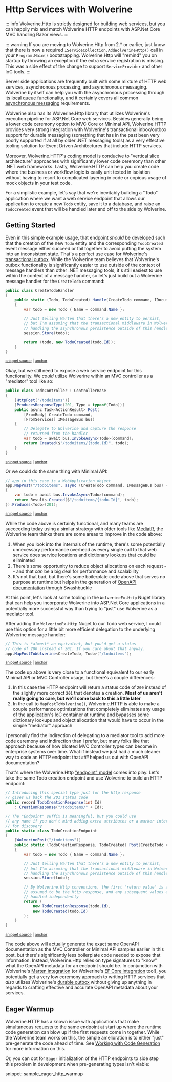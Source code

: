 # Http Services with Wolverine

::: info
Wolverine.Http is strictly designed for building web services, but you can happily mix and 
match Wolverine HTTP endpoints with ASP.Net Core MVC handling Razor views. 
:::

::: warning
If you are moving to Wolverine.Http from 2.* or earlier, just know that there is now a required `IServiceCollection.AddWolverineHttp()`
call in your `Program.Main()` bootstrapping. Wolverine.Http will "remind" you on startup by throwing an exception if the extra service registration is missing. This was a side effect
of the change to support `ServiceProvider` and other IoC tools. 
:::

Server side applications are frequently built with some mixture of HTTP web services, asynchronous processing, and
asynchronous messaging. Wolverine by itself can help you with the asynchronous processing through its [local queue functionality](/guide/messaging/transports/local),
and it certainly covers all common [asynchronous messaging](/guide/messaging/introduction) requirements. 

Wolverine also has its Wolverine.Http library
that utilizes Wolverine's execution pipeline for ASP.Net Core web services. Besides generally being a lower code ceremony
option to MVC Core or Minimal API, Wolverine.HTTP provides very strong integration with Wolverine's transactional inbox/outbox 
support for durable messaging (something that has in the past been very poorly supported if at all by older .NET messaging tools) as a very effective
tooling solution for Event Driven Architectures that include HTTP services. 

Moreover, Wolverine.HTTP's coding model is conducive to "vertical slice architecture" approaches with significantly lower
code ceremony than other .NET web frameworks. Lastly, Wolverine.HTTP can help you create code where the business or workflow
logic is easily unit tested in isolation without having to resort to complicated layering in code or copious usage of mock
objects in your test code.

For a simplistic example, let's say that we're inevitably building a "Todo" application where we want a web service
endpoint that allows our application to create a new `Todo` entity, save it to a database, and raise an `TodoCreated` event
that will be handled later and off to the side by Wolverine.

## Getting Started

Even in this simple example usage, that endpoint *should* be developed such that the creation of the new `Todo` entity
and the corresponding `TodoCreated` event message either succeed or fail together to avoid putting the system into an 
inconsistent state. That's a perfect use case for Wolverine's [transactional outbox](/guide/durability/). While the Wolverine 
team believes that Wolverine's outbox functionality is significantly easier to use outside of the context of message handlers
than other .NET messaging tools, it's still easiest to use within the context of a message handler, so let's just build
out a Wolverine message handler for the `CreateTodo` command:

<!-- snippet: sample_create_todo_handler -->
<a id='snippet-sample_create_todo_handler'></a>
```cs
public class CreateTodoHandler
{
    public static (Todo, TodoCreated) Handle(CreateTodo command, IDocumentSession session)
    {
        var todo = new Todo { Name = command.Name };

        // Just telling Marten that there's a new entity to persist,
        // but I'm assuming that the transactional middleware in Wolverine is
        // handling the asynchronous persistence outside of this handler
        session.Store(todo);

        return (todo, new TodoCreated(todo.Id));
    }
}
```
<sup><a href='https://github.com/JasperFx/wolverine/blob/main/src/Http/WolverineWebApi/Samples/TodoController.cs#L57-L74' title='Snippet source file'>snippet source</a> | <a href='#snippet-sample_create_todo_handler' title='Start of snippet'>anchor</a></sup>
<!-- endSnippet -->

Okay, but we still need to expose a web service endpoint for this functionality. We *could* utilize Wolverine within an MVC controller
as a "mediator" tool like so:

<!-- snippet: sample_TodoController_delegating_to_Wolverine -->
<a id='snippet-sample_todocontroller_delegating_to_wolverine'></a>
```cs
public class TodoController : ControllerBase
{
    [HttpPost("/todoitems")]
    [ProducesResponseType(201, Type = typeof(Todo))]
    public async Task<ActionResult> Post(
        [FromBody] CreateTodo command,
        [FromServices] IMessageBus bus)
    {
        // Delegate to Wolverine and capture the response
        // returned from the handler
        var todo = await bus.InvokeAsync<Todo>(command);
        return Created($"/todoitems/{todo.Id}", todo);
    }
}
```
<sup><a href='https://github.com/JasperFx/wolverine/blob/main/src/Http/WolverineWebApi/Samples/TodoController.cs#L10-L27' title='Snippet source file'>snippet source</a> | <a href='#snippet-sample_todocontroller_delegating_to_wolverine' title='Start of snippet'>anchor</a></sup>
<!-- endSnippet -->

Or we could do the same thing with Minimal API:

<!-- snippet: sample_wolverine_within_minimal_api -->
<a id='snippet-sample_wolverine_within_minimal_api'></a>
```cs
// app in this case is a WebApplication object
app.MapPost("/todoitems", async (CreateTodo command, IMessageBus bus) =>
{
    var todo = await bus.InvokeAsync<Todo>(command);
    return Results.Created($"/todoitems/{todo.Id}", todo);
}).Produces<Todo>(201);
```
<sup><a href='https://github.com/JasperFx/wolverine/blob/main/src/Http/WolverineWebApi/Samples/TodoController.cs#L33-L42' title='Snippet source file'>snippet source</a> | <a href='#snippet-sample_wolverine_within_minimal_api' title='Start of snippet'>anchor</a></sup>
<!-- endSnippet -->

While the code above is certainly functional, and many teams are succeeding today using a similar strategy with older tools like
[MediatR](https://github.com/jbogard/MediatR), the Wolverine team thinks there are some areas to improve in the code above:

1. When you look into the internals of the runtime, there's some potentially unnecessary performance overhead as every single
   call to that web service does service locations and dictionary lookups that could be eliminated
2. There's some opportunity to reduce object allocations on each request -- and that *can* be a big deal for performance and scalability
3. It's not that bad, but there's some boilerplate code above that serves no purpose at runtime but helps in the generation
   of [OpenAPI documentation](https://www.openapis.org/) through Swashbuckle

At this point, let's look at some tooling in the `WolverineFx.Http` Nuget library that can help you incorporate Wolverine into
ASP.Net Core applications in a potentially more successful way than trying to "just" use Wolverine as a mediator tool.

After adding the `WolverineFx.Http` Nuget to our Todo web service, I could use this option for a little bit more 
efficient delegation to the underlying Wolverine message handler:

<!-- snippet: sample_map_route_to_wolverine_handler -->
<a id='snippet-sample_map_route_to_wolverine_handler'></a>
```cs
// This is *almost* an equivalent, but you'd get a status
// code of 200 instead of 201. If you care about that anyway.
app.MapPostToWolverine<CreateTodo, Todo>("/todoitems");
```
<sup><a href='https://github.com/JasperFx/wolverine/blob/main/src/Http/WolverineWebApi/Samples/TodoController.cs#L47-L53' title='Snippet source file'>snippet source</a> | <a href='#snippet-sample_map_route_to_wolverine_handler' title='Start of snippet'>anchor</a></sup>
<!-- endSnippet -->

The code up above is very close to a functional equivalent to our early Minimal API or MVC Controller usage, but there's a 
couple differences:

1. In this case the HTTP endpoint will return a status code of `200` instead of the slightly more correct `201` that denotes
   a creation. **Most of us aren't really going to care, but we'll come back to this a little later**
2. In the call to `MapPostToWolverine()`, Wolverine.HTTP is able to make a couple performance optimizations that completely
   eliminates any usage of the application's IoC container at runtime and bypasses some dictionary lookups and object allocation
   that would have to occur in the simple "mediator" approach

I personally find the indirection of delegating to a mediator tool to add more code ceremony and indirection than I prefer,
but many folks like that approach because of how bloated MVC Controller types can become in enterprise systems over time. What
if instead we just had a much cleaner way to code an HTTP endpoint that *still* helped us out with OpenAPI documentation?

That's where the Wolverine.Http ["endpoint" model](/guide/http/endpoints) comes into play. Let's take the same Todo creation
endpoint and use Wolverine to build an HTTP endpoint:

<!-- snippet: sample_using_wolverine_endpoint_for_create_todo -->
<a id='snippet-sample_using_wolverine_endpoint_for_create_todo'></a>
```cs
// Introducing this special type just for the http response
// gives us back the 201 status code
public record TodoCreationResponse(int Id)
    : CreationResponse("/todoitems/" + Id);

// The "Endpoint" suffix is meaningful, but you could use
// any name if you don't mind adding extra attributes or a marker interface
// for discovery
public static class TodoCreationEndpoint
{
    [WolverinePost("/todoitems")]
    public static (TodoCreationResponse, TodoCreated) Post(CreateTodo command, IDocumentSession session)
    {
        var todo = new Todo { Name = command.Name };

        // Just telling Marten that there's a new entity to persist,
        // but I'm assuming that the transactional middleware in Wolverine is
        // handling the asynchronous persistence outside of this handler
        session.Store(todo);

        // By Wolverine.Http conventions, the first "return value" is always
        // assumed to be the Http response, and any subsequent values are
        // handled independently
        return (
            new TodoCreationResponse(todo.Id),
            new TodoCreated(todo.Id)
        );
    }
}
```
<sup><a href='https://github.com/JasperFx/wolverine/blob/main/src/Http/WolverineWebApi/Samples/TodoController.cs#L80-L112' title='Snippet source file'>snippet source</a> | <a href='#snippet-sample_using_wolverine_endpoint_for_create_todo' title='Start of snippet'>anchor</a></sup>
<!-- endSnippet -->

The code above will actually generate the exact same OpenAPI documentation as the MVC Controller or Minimal API samples 
earlier in this post, but there's significantly less boilerplate code needed to expose that information. Instead, Wolverine.Http
relies on type signatures to "know" what the OpenAPI metadata for an endpoint should be. In conjunction with Wolverine's [Marten
integration](/guide/durability/marten/) (or Wolverine's [EF Core integration](/guide/durability/efcore) too!),
you potentially get a very low ceremony approach to writing HTTP services that *also* utilizes Wolverine's [durable outbox](/guide/durability/)
without giving up anything in regards to crafting effective and accurate OpenAPI metadata about your services.

## Eager Warmup <Badge type="tip" text="4.1" />

Wolverine.HTTP has a known issue with applications that make simultaneous requests to the same endpoint
at start up where the runtime code generation can blow up if the first requests come in together. While the Wolverine team
works on this, the simple amelioration is to either "just" pre-generate the code ahead of time. See [Working with Code Generation](/guide/codegen) for more information on this.

Or, you can opt for `Eager` initialization of the HTTP endpoints to side step this problem in development
when pre-generating types isn't viable:

snippet: sample_eager_http_warmup



